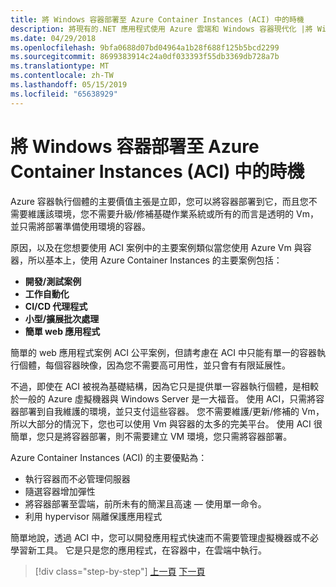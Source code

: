 ```yaml
---
title: 將 Windows 容器部署至 Azure Container Instances (ACI) 中的時機
description: 將現有的.NET 應用程式使用 Azure 雲端和 Windows 容器現代化 |將 Windows 容器部署至 Azure Container Instances (ACI) 中的時機
ms.date: 04/29/2018
ms.openlocfilehash: 9bfa0688d07bd04964a1b28f688f125b5bcd2299
ms.sourcegitcommit: 8699383914c24a0df033393f55db3369db728a7b
ms.translationtype: MT
ms.contentlocale: zh-TW
ms.lasthandoff: 05/15/2019
ms.locfileid: "65638929"
---
```

# <a name="when-to-deploy-windows-containers-to-azure-container-instances-aci"></a>將 Windows 容器部署至 Azure Container Instances (ACI) 中的時機

Azure 容器執行個體的主要價值主張是立即，您可以將容器部署到它，而且您不需要維護該環境，您不需要升級/修補基礎作業系統或所有的而言是透明的 Vm，並只需將部署準備使用環境的容器。

原因，以及在您想要使用 ACI 案例中的主要案例類似當您使用 Azure Vm 與容器，所以基本上，使用 Azure Container Instances 的主要案例包括：

- **開發/測試案例**
- **工作自動化**
- **CI/CD 代理程式**
- **小型/擴展批次處理**
- **簡單 web 應用程式**

簡單的 web 應用程式案例 ACI 公平案例，但請考慮在 ACI 中只能有單一的容器執行個體，每個容器映像，因為您不需要高可用性，並只會有有限延展性。

不過，即使在 ACI 被視為基礎結構，因為它只是提供單一容器執行個體，是相較於一般的 Azure 虛擬機器與 Windows Server 是一大福音。 使用 ACI，只需將容器部署到自我維護的環境，並只支付這些容器。 您不需要維護/更新/修補的 Vm，所以大部分的情況下，您也可以使用 Vm 與容器的太多的完美平台。 使用 ACI 很簡單，您只是將容器部署，則不需要建立 VM 環境，您只需將容器部署。

Azure Container Instances (ACI) 的主要優點為：

- 執行容器而不必管理伺服器
- 隨選容器增加彈性
- 將容器部署至雲端，前所未有的簡潔且高速 — 使用單一命令。
- 利用 hypervisor 隔離保護應用程式

簡單地說，透過 ACI 中，您可以開發應用程式快速而不需要管理虛擬機器或不必學習新工具。 它是只是您的應用程式，在容器中，在雲端中執行。

> [!div class="step-by-step"]
> [上一頁](when-to-deploy-windows-containers-to-azure-vms-iaas-cloud.md)
> [下一頁](when-to-deploy-windows-containers-to-service-fabric.md)
